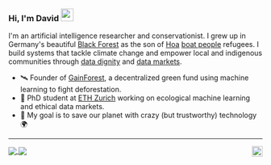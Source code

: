 ### Hi, I'm David <img src="https://camo.githubusercontent.com/e8e7b06ecf583bc040eb60e44eb5b8e0ecc5421320a92929ce21522dbc34c891/68747470733a2f2f6d656469612e67697068792e636f6d2f6d656469612f6876524a434c467a6361737252346961377a2f67697068792e676966" width="25px">

I'm an artificial intelligence researcher and conservationist. I grew up in Germany's beautiful [Black Forest](https://en.wikipedia.org/wiki/Black_Forest) as the son of [Hoa](https://en.wikipedia.org/wiki/Hoa_people) [boat people](https://en.wikipedia.org/wiki/Vietnamese_boat_people) refugees. I build systems that tackle climate change and empower local and indigenous communities through [data dignity](https://www.radicalxchange.org/concepts/data-dignity/) and [data markets](https://www.datavaluation.ai).

- 🛰 Founder of [GainForest](https://gainforest.net/#/), a decentralized green fund using machine learning to fight deforestation.
- 🔭 PhD student at [ETH Zurich](https://ethz.ch) working on ecological machine learning and ethical data markets.
- 🌱 My goal is to save our planet with crazy (but trustworthy) technology 🌍

---

<a href="https://stackexchange.com/users/5678345/david-dao">
  <img align="center" src="https://stackexchange.com/users/flair/5678345.png" />
</a>

<a href="https://twitter.com/dwddao">
  <img align="center" src="https://img.shields.io/twitter/follow/dwddao?label=@dwddao&style=social" />
</a>

<a href="https://twitter.com/dwddao">
  <img align="right" alt="David Dao | Twitter" width="21px" src="https://raw.githubusercontent.com/anuraghazra/anuraghazra/master/assets/twitter.svg" />
</a>
